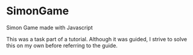 # SimonGame
Simon Game made with Javascript

This was a task part of a tutorial. Although it was guided, I strive to 
solve this on my own before referring to the guide. 

